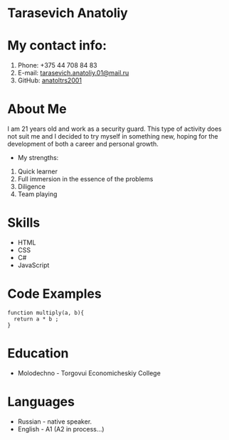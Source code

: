 # Tarasevich Anatoliy
# My contact info:
1. Phone: +375 44 708 84 83
2. E-mail: [tarasevich.anatoliy.01@mail.ru](https://mail.ru/?utm_source=portal&utm_medium=new_portal_navigation&utm_campaign=mail.ru&mt_sub5=52&mt_sub1=e.mail.ru&mt_click_id=mt-ds8xq6-1662638583-49115181)
3. GitHub: [anatoltrs2001](https://github.com/anatoltrs2001)
# About Me
I am 21 years old and work as a security guard. This type of activity does not suit me and I decided to try myself in something new, hoping for the development of both a career and personal growth.
* My strengths:
1. Quick learner
2. Full immersion in the essence of the problems
3. Diligence
4.  Team playing
# Skills
* HTML
* CSS
* C#
* JavaScript 
# Code Examples
```
function multiply(a, b){
  return a * b ;
}
```
# Education
* Molodechno - Torgovui Economicheskiy College
# Languages
* Russian - native speaker.
* English - A1 (A2 in process…)